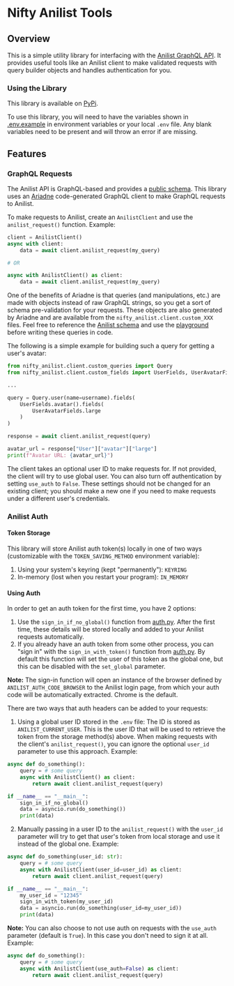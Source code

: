 # Nifty Anilist Tools

## Overview

This is a simple utility library for interfacing with the [Anilist GraphQL API](https://docs.anilist.co/).
It provides useful tools like an Anilist client to make validated requests with query builder objects and handles authentication for you.

### Using the Library

This library is available on [PyPi](https://pypi.org/project/nifty-anilist/).

To use this library, you will need to have the variables shown in [.env.example](./.env.example) in environment variables or your local `.env` file.
Any blank variables need to be present and will throw an error if are missing.

## Features

### GraphQL Requests
The Anilist API is GraphQL-based and provides a [public schema](https://studio.apollographql.com/sandbox/schema/reference). This library uses an [Ariadne](https://ariadnegraphql.org/client/intro) code-generated GraphQL client to make GraphQL requests to Anilist.

To make requests to Anilist, create an `AnilistClient` and use the `anilist_request()` function. Example:
```py
client = AnilistClient()
async with client:
    data = await client.anilist_request(my_query)

# OR

async with AnilistClient() as client:
    data = await client.anilist_request(my_query)
```

One of the benefits of Ariadne is that queries (and manipulations, etc.) are made with objects instead of raw GraphQL strings, so you get a sort of schema pre-validation for your requests. These objects are also generated by Ariadne and are available from the `nifty_anilist.client.custom_XXX` files. Feel free to reference the [Anilist schema](https://studio.apollographql.com/sandbox/schema/reference) and use the [playground](https://studio.apollographql.com/sandbox/explorer?endpoint=https://graphql.anilist.co) before writing these queries in code.

The following is a simple example for building such a query for getting a user's avatar:
```py
from nifty_anilist.client.custom_queries import Query
from nifty_anilist.client.custom_fields import UserFields, UserAvatarFields

...

query = Query.user(name=username).fields(
    UserFields.avatar().fields(
        UserAvatarFields.large
    )
)

response = await client.anilist_request(query)

avatar_url = response["User"]["avatar"]["large"]
print(f"Avatar URL: {avatar_url}")
```

The client takes an optional user ID to make requests for. If not provided, the client will try to use global user. You can also turn off authentication by setting `use_auth` to `False`.
These settings should not be changed for an existing client; you should make a new one if you need to make requests under a different user's credentials.

### Anilist Auth

#### Token Storage
This library will store Anilist auth token(s) locally in one of two ways (customizable with the `TOKEN_SAVING_METHOD` environment variable):
1. Using your system's keyring (kept "permanently"): `KEYRING`
2. In-memory (lost when you restart your program): `IN_MEMORY`

#### Using Auth
In order to get an auth token for the first time, you have 2 options:
1. Use the `sign_in_if_no_global()` function from [auth.py](./nifty_anilist/auth.py). After the first time, these details will be stored locally and added to your Anilist requests automatically.
2. If you already have an auth token from some other process, you can "sign in" with the `sign_in_with_token()` function from [auth.py](./nifty_anilist/auth.py). By default this function will set the user of this token as the global one, but this can be disabled with the `set_global` parameter.

**Note:** The sign-in function will open an instance of the browser defined by `ANILIST_AUTH_CODE_BROWSER` to the Anilist login page, from which your auth code will be automatically extracted. Chrome is the default.

There are two ways that auth headers can be added to your requests:
1. Using a global user ID stored in the `.env` file: The ID is stored as `ANILIST_CURRENT_USER`. This is the user ID that will be used to retrieve the token from the storage method(s) above. When making requests with the client's `anilist_request()`, you can ignore the optional `user_id` parameter to use this approach. Example:
```py
async def do_something():
    query = # some query
    async with AnilistClient() as client:
        return await client.anilist_request(query)

if __name__ == "__main__":
    sign_in_if_no_global()
    data = asyncio.run(do_something())
    print(data)
```
2. Manually passing in a user ID to the `anilist_request()` with the `user_id` parameter will try to get that user's token from local storage and use it instead of the global one. Example:
```py
async def do_something(user_id: str):
    query = # some query
    async with AnilistClient(user_id=user_id) as client:
        return await client.anilist_request(query)

if __name__ == "__main__":
    my_user_id = "12345"
    sign_in_with_token(my_user_id)
    data = asyncio.run(do_something(user_id=my_user_id))
    print(data)
```

**Note:** You can also choose to not use auth on requests with the `use_auth` parameter (default is `True`). In this case you don't need to sign it at all. Example:
```py
async def do_something():
    query = # some query
    async with AnilistClient(use_auth=False) as client:
        return await client.anilist_request(query)
```
